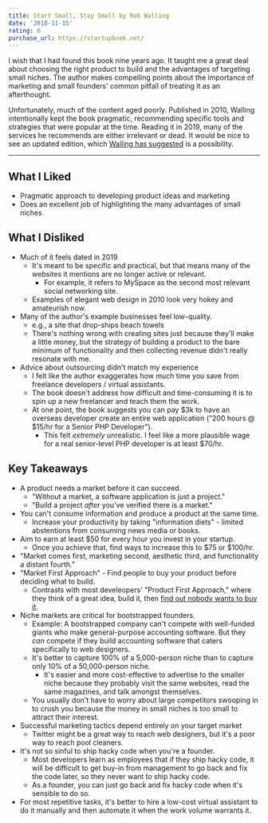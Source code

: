 ```yaml
---
title: Start Small, Stay Small by Rob Walling
date: '2018-11-15'
rating: 6
purchase_url: https://startupbook.net/
---
```


I wish that I had found this book nine years ago. It taught me a great deal about choosing the right product to build and the advantages of targeting small niches. The author makes compelling points about the importance of marketing and small founders' common pitfall of treating it as an afterthought.

Unfortunately, much of the content aged poorly. Published in 2010, Walling intentionally kept the book pragmatic, recommending specific tools and strategies that were popular at the time. Reading it in 2019, many of the services he recommends are either irrelevant or dead. It would be nice to see an updated edition, which [Walling has suggested](https://news.ycombinator.com/item?id=18202347) is a possibility.

<!--more-->

---

## What I Liked

* Pragmatic approach to developing product ideas and marketing
* Does an excellent job of highlighting the many advantages of small niches

## What I Disliked

* Much of it feels dated in 2019
  * It's meant to be specific and practical, but that means many of the websites it mentions are no longer active or relevant.
    * For example, it refers to MySpace as the second most relevant social networking site.
  * Examples of elegant web design in 2010 look very hokey and amateurish now.
* Many of the author's example businesses feel low-quality.
  * e.g., a site that drop-ships beach towels
  * There's nothing wrong with creating sites just because they'll make a little money, but the strategy of building a product to the bare minimum of functionality and then collecting revenue didn't really resonate with me.
* Advice about outsourcing didn't match my experience
  * I felt like the author exaggerates how much time you save from freelance developers / virtual assistants.
  * The book doesn't address how difficult and time-consuming it is to spin up a new freelancer and teach them the work.
  * At one point, the book suggests you can pay $3k to have an overseas developer create an entire web application ("200 hours @ $15/hr for a Senior PHP Developer").
    * This felt *extremely* unrealistic. I feel like a more plausible wage for a real senior-level PHP developer is at least $70/hr.

## Key Takeaways

* A product needs a market before it can succeed.
  * "Without a market, a software application is just a project."
  * "Build a project *after* you've verified there is a market."
* You can't consume information and produce a product at the same time.
  * Increase your productivity by taking "information diets" - limited abstentions from consuming news media or books.
* Aim to earn at least $50 for every hour you invest in your startup.
  * Once you achieve that, find ways to increase this to $75 or $100/hr.
* "Market comes first, marketing second, aesthetic third, and functionality a distant fourth."
* "Market First Approach" - Find people to buy your product before deciding what to build.
  * Contrasts with most develeopers' "Product First Approach," where they think of a great idea, build it, then [find out nobody wants to buy it](/shipping-too-late/).
* Niche markets are critical for bootstrapped founders.
  * Example: A bootstrapped company can't compete with well-funded giants who make general-purpose accounting software. But they *can* compete if they build accounting software that caters specifically to web designers.
  * It's better to capture 100% of a 5,000-person niche than to capture only 10% of a 50,000-person niche.
    * It's easier and more cost-effective to advertise to the smaller niche because they probably visit the same websites, read the same magazines, and talk amongst themselves.
  * You usually don't have to worry about large competitors swooping in to crush you because the money in small niches is too small to attract their interest.
* Successful marketing tactics depend entirely on your target market
  * Twitter might be a great way to reach web designers, but it's a poor way to reach pool cleaners.
* It's not so sinful to ship hacky code when you're a founder.
  * Most developers learn as employees that if they ship hacky code, it will be difficult to get buy-in from management to go back and fix the code later, so they never want to ship hacky code.
  * As a founder, you can just go back and fix hacky code when it's sensible to do so.
* For most repetitive tasks, it's better to hire a low-cost virtual assistant to do it manually and then automate it when the work volume warrants it.
